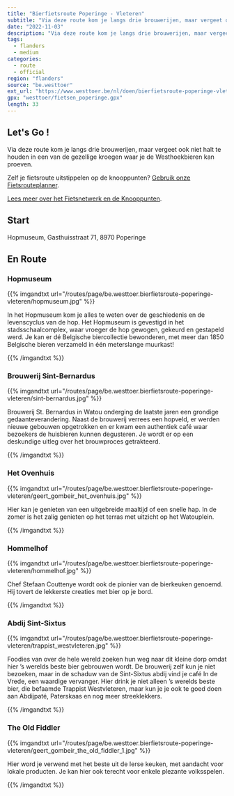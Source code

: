 ```yaml
---
title: "Bierfietsroute Poperinge - Vleteren"
subtitle: "Via deze route kom je langs drie brouwerijen, maar vergeet ook niet halt te houden in een van de gezellige kroegen waar je de Westhoekbieren kan proeven"
date: "2022-11-03"
description: "Via deze route kom je langs drie brouwerijen, maar vergeet ook niet halt te houden in een van de gezellige kroegen waar je de Westhoekbieren kan proeven" 
tags:
  - flanders
  - medium
categories: 
  - route
  - official
region: "flanders"
source: "be.westtoer"
ext_url: "https://www.westtoer.be/nl/doen/bierfietsroute-poperinge-vleteren"
gpx: "westtoer/fietsen_poperinge.gpx"
length: 33
---
```


## Let's Go !

Via deze route kom je langs drie brouwerijen, maar vergeet ook niet halt te houden in een van de gezellige kroegen waar je de Westhoekbieren kan proeven.

Zelf je fietsroute uitstippelen op de knooppunten? [Gebruik onze Fietsrouteplanner](https://www.westtoer.be/nl/fietsrouteplanner).

[Lees meer over het Fietsnetwerk en de Knooppunten](https://www.westtoer.be/nl/inspiratie/fietsnetwerk).

## Start 

Hopmuseum, Gasthuisstraat 71, 8970 Poperinge 

## En Route

### Hopmuseum 

{{% imgandtxt url="/routes/page/be.westtoer.bierfietsroute-poperinge-vleteren/hopmuseum.jpg" %}}

In het Hopmuseum kom je alles te weten over de geschiedenis en de levenscyclus van de hop. Het Hopmuseum is gevestigd in het stadsschaalcomplex, waar vroeger de hop gewogen, gekeurd en gestapeld werd. Je kan er dé Belgische biercollectie bewonderen, met meer dan 1850 Belgische bieren verzameld in één meterslange muurkast!

{{% /imgandtxt %}}

### Brouwerij Sint-Bernardus

{{% imgandtxt url="/routes/page/be.westtoer.bierfietsroute-poperinge-vleteren/sint-bernardus.jpg" %}}

Brouwerij St. Bernardus in Watou onderging de laatste jaren een grondige gedaanteverandering. Naast de brouwerij verrees een hopveld, er werden nieuwe gebouwen opgetrokken en er kwam een authentiek café waar bezoekers de huisbieren kunnen degusteren. Je wordt er op een deskundige uitleg over het brouwproces getrakteerd.

{{% /imgandtxt %}}

### Het Ovenhuis

{{% imgandtxt url="/routes/page/be.westtoer.bierfietsroute-poperinge-vleteren/geert_gombeir_het_ovenhuis.jpg" %}}

Hier kan je genieten van een uitgebreide maaltijd of een snelle hap. In de zomer is het zalig genieten op het terras met uitzicht op het Watouplein. 

{{% /imgandtxt %}}

### Hommelhof

{{% imgandtxt url="/routes/page/be.westtoer.bierfietsroute-poperinge-vleteren/hommelhof.jpg" %}}

Chef Stefaan Couttenye wordt ook de pionier van de bierkeuken genoemd. Hij tovert de lekkerste creaties met bier op je bord.

{{% /imgandtxt %}}

### Abdij Sint-Sixtus

{{% imgandtxt url="/routes/page/be.westtoer.bierfietsroute-poperinge-vleteren/trappist_westvleteren.jpg" %}}

Foodies van over de hele wereld zoeken hun weg naar dit kleine dorp omdat hier ’s werelds beste bier gebrouwen wordt. De brouwerij zelf kun je niet bezoeken, maar in de schaduw van de Sint-Sixtus abdij vind je café In de Vrede, een waardige vervanger. Hier drink je niet alleen ’s werelds beste bier, die befaamde Trappist Westvleteren, maar kun je je ook te goed doen aan Abdijpaté, Paterskaas en nog meer streeklekkers. 

{{% /imgandtxt %}}

### The Old Fiddler

{{% imgandtxt url="/routes/page/be.westtoer.bierfietsroute-poperinge-vleteren/geert_gombeir_the_old_fiddler_1.jpg" %}}

Hier word je verwend met het beste uit de Ierse keuken, met aandacht voor lokale producten. Je kan hier ook terecht voor enkele plezante volksspelen. 

{{% /imgandtxt %}}
